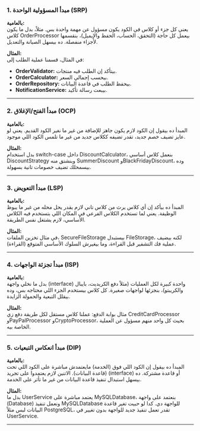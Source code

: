 ### 1. مبدأ المسؤولية الواحدة (SRP)

**بالعامية:**  
يعني كل جزء أو كلاس في الكود يكون مسؤول عن مهمة واحدة بس. مثلاً، بدل ما يكون كلاس OrderProcessor بيعمل كل حاجة (التحقق، الحساب، الحفظ والإيميل)، بنقسمها لأجزاء منفصلة. ده بيسهل الصيانة والتعديل.

**المثال:**  
في المثال، قسمنا عملية الطلب إلى:

- **OrderValidator:** بيتأكد إن الطلب فيه منتجات.
- **OrderCalculator:** بيحسب إجمالي السعر.
- **OrderRepository:** بيحفظ الطلب في قاعدة البيانات.
- **NotificationService:** بيبعت رسالة تأكيد.

---

### 2. مبدأ الفتح/الإغلاق (OCP)

**بالعامية:**  
المبدأ ده بيقول إن الكود لازم يكون جاهز للإضافة من غير ما نغير الكود القديم. يعني لو عايز تضيف خصم جديد، تقدر تضيفه ككلاس جديد من غير ما تلمس الكود اللي موجود.

**المثال:**  
بدل استخدام switch-case داخل DiscountCalculator، بنعمل كلاس أساسي DiscountStrategy وبنشتق منه SummerDiscount وBlackFridayDiscount، وده بيسمحلك تضيف خصومات تانية بسهولة.

---

### 3. مبدأ التعويض (LSP)

**بالعامية:**  
المبدأ ده بيأكد إن أي كلاس يرث من كلاس تاني لازم يقدر يحل محله من غير ما يبوظ الوظيفة. يعني لما تستخدم الكلاس الفرعي في المكان اللي بتستخدم فيه الكلاس الأساسي، لازم يشتغل نفس الطريقة.

**المثال:**  
في مثال تخزين الملفات، SecureFileStorage بيستبدل FileStorage، لكنه بيضيف عملية فك التشفير قبل القراءة، وما بيغيرش السلوك الأساسي المتوقع (القراءة).

---

### 4. مبدأ تجزئة الواجهات (ISP)

**بالعامية:**  
بدل ما نخلي واجهة (interface) واحدة كبيرة لكل العمليات (مثلاً دفع الكريديت، بايبال والكريبتو)، بنجزئها لواجهات صغيرة. كل كلاس بيستخدم الجزء اللي محتاجه بس، وده بيقلل التبعية والحمولة الزايدة.

**المثال:**  
مثال بوابة الدفع: عملنا كلاس مستقل لكل طريقة دفع زي CreditCardProcessor وPayPalProcessor وCryptoProcessor، بحيث كل واحد منهم مسؤول عن العملية الخاصة بيه.

---

### 5. مبدأ انعكاس التبعيات (DIP)

**بالعامية:**  
المبدأ ده بيقول إن الكود اللي فوق (الخدمة) مايعتمدش مباشرة على الكود اللي تحت (قاعدة البيانات). الاتنين لازم يعتمدوا على تجريد (interface) أو قاعدة مشتركة. ده بيسهل استبدال تنفيذ قاعدة البيانات من غير ما تأثر على الخدمة.

**المثال:**  
بدل ما UserService يعتمد مباشرة على MySQLDatabase، بنعتمد على واجهة (Database) ونعمل تنفيذ MySQLDatabase للواجهة دي. كدا لو حبيت تغير قاعدة البيانات لبس مثلاً PostgreSQL، تقدر تعمل تنفيذ جديد للواجهة بدون تغيير في UserService.

---
